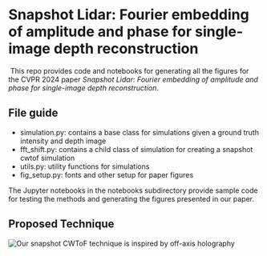 # Snapshot Lidar: Fourier embedding of amplitude and phase for single-image depth reconstruction
​
This repo provides code and notebooks for generating all the figures for the CVPR 2024 paper <em>Snapshot Lidar: Fourier embedding of amplitude and phase for single-image depth reconstruction</em>.
​
## File guide​
- simulation.py: contains a base class for simulations given a ground truth intensity and depth image
- fft_shift.py: contains a child class of simulation for creating a snapshot cwtof simulation
- utils.py: utility functions for simulations
- fig_setup.py: fonts and other setup for paper figures

The Jupyter notebooks in the notebooks subdirectory provide sample code for testing the methods and generating the figures presented in our paper.

## Proposed Technique

![Our snapshot CWToF technique is inspired by off-axis holography](/figures/documentation/proposed_technique.png)

